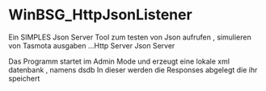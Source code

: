 # WinBSG_HttpJsonListener
Ein SIMPLES  Json Server Tool zum testen von Json aufrufen , simulieren von Tasmota ausgaben ...Http Server Json Server

Das Programm startet im Admin Mode und erzeugt eine lokale xml datenbank , namens dsdb
In dieser werden die Responses abgelegt die ihr speichert

